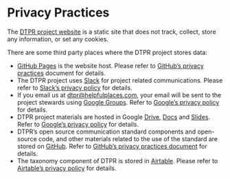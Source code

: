 # Privacy Practices

The [DTPR project website](https://dtpr.helpfulplaces.com) is a static site that does not track, collect, store any information, or set any cookies. 

There are some third party places where the DTPR project stores data:

- [GitHub Pages](https://help.github.com/articles/what-is-github-pages/) is the website host. Please refer to [GitHub’s privacy practices](https://help.github.com/articles/global-privacy-practices/) document for details.
- The DTPR project uses [Slack](https://slack.com/) for project related communications. Please refer to [Slack’s privacy policy](https://slack.com/intl/en-ca/trust/privacy/privacy-policy) for details.
- If you email us at dtpr@helpfulplaces.com, your email will be sent to the project stewards using [Google Groups](https://groups.google.com/). Refer to [Google’s privacy policy](https://policies.google.com/privacy?hl=en-GB) for details.
- DTPR project materials are hosted in Google [Drive](https://www.google.com/drive/), [Docs](https://www.google.com/docs/about/) and [Slides](https://www.google.com/slides/about/). Refer to [Google’s privacy policy](https://policies.google.com/privacy?hl=en-GB) for details.
- DTPR’s open source communication standard components and open-source code, and other materials related to the use of the standard are stored on [GitHub](https://github.com/). Refer to [GitHub’s privacy practices document](https://help.github.com/articles/global-privacy-practices/) for details.
- The taxonomy component of DTPR is stored in [Airtable](https://airtable.com/). Please refer to [Airtable’s privacy policy](https://airtable.com/privacy) for details.
